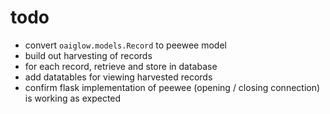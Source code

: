 # todo
* convert `oaiglow.models.Record` to peewee model
* build out harvesting of records
 * for each record, retrieve and store in database
* add datatables for viewing harvested records
* confirm flask implementation of peewee (opening / closing connection) is working as expected
